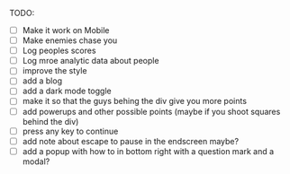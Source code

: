TODO: 
- [ ] Make it work on Mobile
- [ ] Make enemies chase you
- [ ] Log peoples scores
- [ ] Log mroe analytic data about people
- [ ] improve the style
- [ ] add a blog
- [ ] add a dark mode toggle
- [ ] make it so that the guys behing the div give you more points
- [ ] add powerups and other possible points (maybe if you shoot squares behind the div)
- [ ] press any key to continue
- [ ] add note about escape to pause in the endscreen maybe?
- [ ] add a popup with how to in bottom right with a question mark and a modal?
